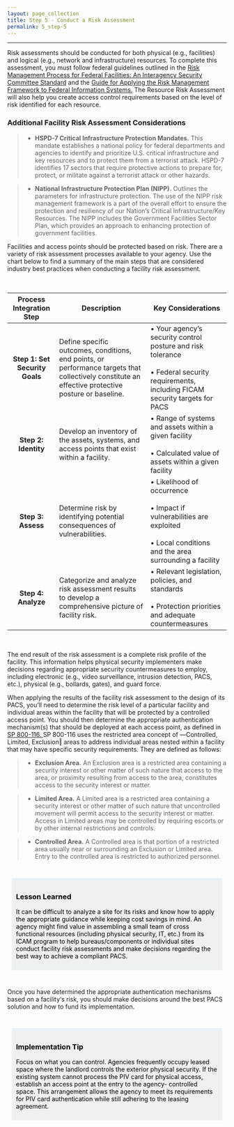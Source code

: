 ```yaml
---
layout: page_collection
title: Step 5 - Conduct a Risk Assessment
permalink: 5_step-5
---
```

<script>
$(function() {
  $( "#accordion" ).accordion({
    heightStyle: "content",
    collapsible: "true",
    active: "false"
  });
});
</script>

<script src="https://use.fontawesome.com/e20c671b68.js"></script>
-----------------------------------------------------------

Risk assessments should be conducted for both physical (e.g., facilities) and logical (e.g., network and infrastructure) resources. To complete this assessment, you must follow federal guidelines outlined in the <a href="https://www.dhs.gov/sites/default/files/publications/ISC_Risk-Management-Process_Aug_2013.pdf" target="_blank"> Risk Management Process for Federal Facilities: An Interagency Security Committee Standard</a> and the <a href="http://csrc.nist.gov/publications/nistpubs/800-37-rev1/sp800-37-rev1-final.pdf" target="_blank"> Guide for Applying the Risk Management Framework to Federal Information Systems.</a> The Resource Risk Assessment will also help you create access control requirements based on the level of risk identified for each resource.
 

### Additional Facility Risk Assessment Considerations
	
> * **HSPD-7 Critical Infrastructure Protection Mandates.** This mandate establishes a national policy for federal departments and agencies to identify and prioritize U.S. critical infrastructure and key resources and to protect them from a terrorist attack. HSPD-7 identifies 17 sectors that require protective actions to prepare for, protect, or militate against a terrorist attack or other hazards.

> * **National Infrastructure Protection Plan (NIPP).** Outlines the parameters for infrastructure protection. The use of the NIPP risk management framework is a part of the overall effort to ensure the protection and resiliency of our Nation‘s Critical Infrastructure/Key Resources. The NIPP includes the Government Facilities Sector Plan, which provides an approach to enhancing protection of government facilities.

Facilities and access points should be protected based on risk. There are a variety of risk assessment processes available to your agency. Use the chart below to find a summary of the main steps that are considered industry best practices when conducting a facility risk assessment.

<br>

| <center> Process Integration Step </center> | <center> Description </center> | <center> Key Considerations </center> |
|:-------------------------------------------:|------------|------------------|
| **Step 1: Set Security Goals** | Define specific outcomes, conditions, end points, or performance targets that collectively constitute an effective protective posture or baseline. | • Your agency’s security control posture and risk tolerance<br><br> • Federal security requirements, including FICAM security targets for PACS | 
| **Step 2: Identity** | Develop an inventory of the assets, systems, and access points that exist within a facility. | • Range of systems and assets within a given facility <br><br> • Calculated value of assets within a given facility |
| **Step 3: Assess** | Determine risk by identifying potential consequences of vulnerabilities. | •	Likelihood of occurrence <br><br> •	Impact if vulnerabilities are exploited <br><br> • Local conditions and the area surrounding a facility |
| **Step 4: Analyze** | Categorize and analyze risk assessment results to develop a comprehensive picture of facility risk. | •	Relevant legislation, policies, and standards <br><br> • Protection priorities and adequate countermeasures |

<br>

The end result of the risk assessment is a complete risk profile of the facility. This information helps physical security implementers make decisions regarding appropriate security countermeasures to employ, including electronic (e.g., video surveillance, intrusion detection, PACS, etc.), physical (e.g., bollards, gates), and guard force. 

When applying the results of the facility risk assessment to the design of its PACS, you’ll need to determine the risk level of a particular facility and individual areas within the facility that will be protected by a controlled access point. You should then determine the appropriate authentication mechanism(s) that should be deployed at each access point, as defined in <a href="http://nvlpubs.nist.gov/nistpubs/Legacy/SP/nistspecialpublication800-116.pdfSP" target="_blank"> SP 800-116. </a> SP 800-116 uses the restricted area concept of ―Controlled, Limited, Exclusion‖ areas to address individual areas nested within a facility that may have specific security requirements. They are defined as follows:

> * **Exclusion Area.** An Exclusion area is a restricted area containing a security interest or other matter of such nature that access to the area, or proximity resulting from access to the area, constitutes access to the security interest or matter.

> * **Limited Area.** A Limited area is a restricted area containing a security interest or other matter of such nature that uncontrolled movement will permit access to the security interest or matter. Access in Limited areas may be controlled by requiring escorts or by other internal restrictions and controls.

> * **Controlled Area.** A Controlled area is that portion of a restricted area usually near or surrounding an Exclusion or Limited area. Entry to the controlled area is restricted to authorized personnel.

<br>

<div style="background-color: #edf1f3;color: black;margin: 10px;padding: 10px">

<h3><span>Lesson Learned</span></h3>
<p><span>It can be difficult to analyze a site for its risks and know how to apply the appropriate guidance while keeping cost savings in mind. An agency might find value in assembling a small team of cross functional resources (including physical security, IT, etc.) from its ICAM program to help bureaus/components or individual sites conduct facility risk assessments and make decisions regarding the best way to achieve a compliant PACS.</span></p>

</div>

<br>

Once you have determined the appropriate authentication mechanisms based on a facility‘s risk, you should make decisions around the best PACS solution and how to fund its implementation. 

<br>

<div style="background-color: #edf1f3;color: black;margin: 10px;padding: 10px">

<h3><span>Implementation Tip</span></h3>
<p><span>Focus on what you can control. Agencies frequently occupy leased space where the landlord controls the exterior physical security. If the existing system cannot process the PIV card for physical access, establish an access point at the entry to the agency- controlled space. This arrangement allows the agency to meet its requirements for PIV card authentication while still adhering to the leasing agreement.</span></p>

</div>

<br>
